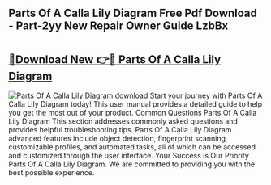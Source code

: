## Parts Of A Calla Lily Diagram Free Pdf Download - Part-2yy New Repair Owner Guide LzbBx

# <h2><a href="http://dfk9rcr.blite.top/?on=Parts+Of+A+Calla+Lily+Diagram">🔗Download New 👉🔴 Parts Of A Calla Lily Diagram</a></h2>

[![Parts Of A Calla Lily Diagram download](https://i.imgur.com/lujVjoI.png)](http://dfk9rcr.blite.top/?on=Parts+Of+A+Calla+Lily+Diagram)
Start your journey with Parts Of A Calla Lily Diagram today! This user manual provides a detailed guide to help you get the most out of your product. Common Questions Parts Of A Calla Lily Diagram This section addresses commonly asked questions and provides helpful troubleshooting tips. Parts Of A Calla Lily Diagram advanced features include object detection, fingerprint scanning, customizable profiles, and automated tasks, all of which can be accessed and customized through the user interface. Your Success is Our Priority Parts Of A Calla Lily Diagram. We are committed to providing you with the best possible experience.
